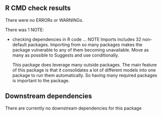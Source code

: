 ## R CMD check results
There were no ERRORs or WARNINGs. 

There was 1 NOTE:

* checking dependencies in R code ... NOTE
  Imports includes 32 non-default packages.
  Importing from so many packages makes the package vulnerable to any of
  them becoming unavailable.  Move as many as possible to Suggests and
  use conditionally.

  This package does leverage many outside packages. The main feature of this package is 
  that it consolidates a lot of different models into one package to run them automatically. 
  So having many required packages is important to the package. 

## Downstream dependencies
There are currently no downstream dependencies for this package
